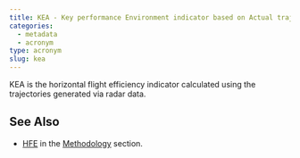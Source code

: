 ```yaml
---
title: KEA - Key performance Environment indicator based on Actual trajectory
categories:
  - metadata
  - acronym
type: acronym
slug: kea
---
```


KEA is the horizontal flight efficiency indicator calculated using
the trajectories generated via radar data.

## See Also

* [HFE][hfe] in the [Methodology](/reference/methodology/) section.

[hfe]: /reference/methodology/horizontal-flight-efficiency-pi/ "HFE methodology"
